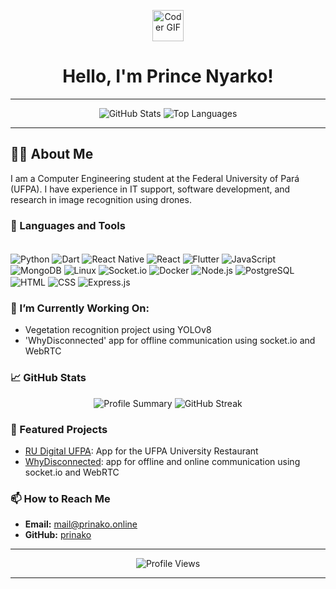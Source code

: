 
<p align="center">
  <img src="https://media.giphy.com/media/WFZvB7VIXBgiz3oDXE/giphy.gif" alt="Coder GIF" width="50" />
</p>
<h1 align="center">Hello, I'm Prince Nyarko!</h1>

---

<p align="center">
  <img src="https://github-readme-stats.vercel.app/api?username=prinako&show_icons=true&theme=radical&hide_border=true&count_private=true&include_orgs=true" alt="GitHub Stats" />
  <img src="https://github-readme-stats.vercel.app/api/top-langs/?username=prinako&layout=compact&langs_count=8&theme=radical&hide_border=true" alt="Top Languages" />
</p>

---

## 👨‍💻 About Me

I am a Computer Engineering student at the Federal University of Pará (UFPA). I have experience in IT support, software development, and research in image recognition using drones.

### 🔧 Languages and Tools

<div style="display: inline_block"><br>
  <img align="center" alt="Python" src="https://img.shields.io/badge/Python-3776AB?style=for-the-badge&logo=python&logoColor=white">
  <img align="center" alt="Dart" src="https://img.shields.io/badge/Dart-2966CE?style=for-the-badge&logo=dart&logoColor=white">
  <img align="center" alt="React Native" src="https://img.shields.io/badge/React_Native-ffffff?style=for-the-badge&logo=react">
  <img align="center" alt="React" src="https://img.shields.io/badge/React-005571?style=for-the-badge&logo=react">
  <img align="center" alt="Flutter" src="https://img.shields.io/badge/Flutter-ffffff?style=for-the-badge&logo=flutter&logoColor=0081C9">
  <img align="center" alt="JavaScript" src="https://img.shields.io/badge/JavaScript-316192?style=for-the-badge&logo=javascript&logoColor=white">
  <img align="center" alt="MongoDB" src="https://img.shields.io/badge/MongoDB-367E18?style=for-the-badge&logo=mongodb&logoColor=white">
  <img align="center" alt="Linux" src="https://img.shields.io/badge/Linux-FCC624?style=for-the-badge&logo=linux&logoColor=black">
  <img align="center" alt="Socket.io" src="https://img.shields.io/badge/Socket.io-ffffff?style=for-the-badge&logo=socket.io&logoColor=black">
  <img align="center" alt="Docker" src="https://img.shields.io/badge/Docker-0db7ed?style=for-the-badge&logo=docker&logoColor=white">
  <img align="center" alt="Node.js" src="https://img.shields.io/badge/Node.js-5F8D4E?style=for-the-badge&logo=node.js&logoColor=white">
  <img align="center" alt="PostgreSQL" src="https://img.shields.io/badge/PostgreSQL-316192?style=for-the-badge&logo=postgresql&logoColor=white">
  <img align="center" alt="HTML" src="https://img.shields.io/badge/HTML_5-E14D2A?style=for-the-badge&logo=HTML5&logoColor=white">
  <img align="center" alt="CSS" src="https://img.shields.io/badge/CSS-0081B4?style=for-the-badge&logo=css3&logoColor=white"> 
  <img align="center" alt="Express.js" src="https://img.shields.io/badge/Express.js-61876E?style=for-the-badge&logo=express&logoColor=white"> 
</div>

### 🌱 I’m Currently Working On:
- Vegetation recognition project using YOLOv8
- 'WhyDisconnected' app for offline communication using socket.io and WebRTC

### 📈 GitHub Stats
<p align="center">
  <img src="https://github-profile-summary-cards.vercel.app/api/cards/profile-details?username=prinako&theme=radical" alt="Profile Summary" />
  <img src="https://github-readme-streak-stats.herokuapp.com/?user=prinako&theme=radical&hide_border=true" alt="GitHub Streak" />
</p>

### 🌟 Featured Projects
- [RU Digital UFPA](https://play.google.com/store/apps/details?id=com.rudigital&pli=1): App for the UFPA University Restaurant
- [WhyDisconnected](https://github.com/why-disconnected): app for offline and online communication using socket.io and WebRTC


### 📫 How to Reach Me
- **Email:** mail@prinako.online
- **GitHub:** [prinako](https://github.com/prinako)
<!-- - **LinkedIn:** [Your Name](https://www.linkedin.com/in/yourname) -->

---

<p align="center">
  <img src="https://komarev.com/ghpvc/?username=prinako&label=Profile%20Views&color=blue&style=flat" alt="Profile Views" />
</p>

---


